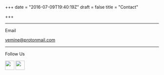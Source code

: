 +++
date = "2016-07-09T19:40:19Z"
draft = false
title = "Contact"

+++

***

Email

<a href="https//vemine@protonmail.com">vemine@protonmail.com</a>

***

Follow Us

<a href="https://twitter.com/vemineorg"><img src="/img/twitter.svg" height="30px" /></a>
<a href="https://www.facebook.com/Vemineorg-1194135313974891/?fref=ts&ref=br_tf"><img src="/img/facebook.png" height="30px" /></a>